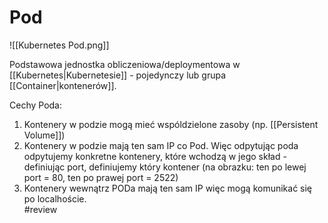 # Pod


![[Kubernetes Pod.png]]

Podstawowa jednostka obliczeniowa/deploymentowa w [[Kubernetes|Kubernetesie]] - pojedynczy lub grupa [[Container|kontenerów]].

Cechy Poda:
1. Kontenery w podzie mogą mieć wspóldzielone zasoby (np. [[Persistent Volume]])
2. Kontenery w podzie mają ten sam IP co Pod. Więc odpytując poda odpytujemy konkretne kontenery, które wchodzą w jego skład - definiując port, definiujemy który kontener (na obrazku: ten po lewej port = 80, ten po prawej port = 2522)
3. Kontenery wewnątrz PODa mają ten sam IP więc mogą komunikać się po localhoście.   
#review